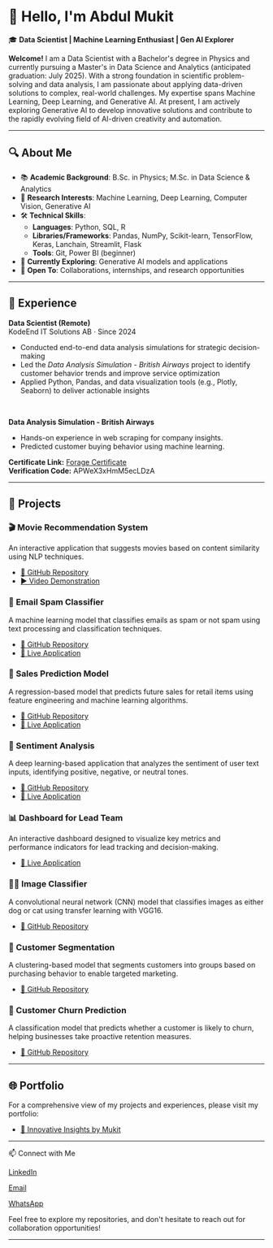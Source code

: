 # 👋 Hello, I'm Abdul Mukit

🎓 **Data Scientist | Machine Learning Enthusiast | Gen AI Explorer**

**Welcome!**
I am a Data Scientist with a Bachelor's degree in Physics and currently pursuing a Master's in Data Science and Analytics (anticipated graduation: July 2025). With a strong foundation in scientific problem-solving and data analysis, I am passionate about applying data-driven solutions to complex, real-world challenges. My expertise spans Machine Learning, Deep Learning, and Generative AI. At present, I am actively exploring Generative AI to develop innovative solutions and contribute to the rapidly evolving field of AI-driven creativity and automation.



---

## 🔍 About Me

- 📚 **Academic Background**: B.Sc. in Physics; M.Sc. in Data Science & Analytics
- 🧠 **Research Interests**: Machine Learning, Deep Learning, Computer Vision, Generative AI
- 🛠️ **Technical Skills**:
  - **Languages**: Python, SQL, R
  - **Libraries/Frameworks**: Pandas, NumPy, Scikit-learn, TensorFlow, Keras, Lanchain, Streamlit, Flask
  - **Tools**: Git, Power BI (beginner)
- 🌱 **Currently Exploring**: Generative AI models and applications
- 🤝 **Open To**: Collaborations, internships, and research opportunities

---

## 💼 Experience

**Data Scientist (Remote)**  
KodeEnd IT Solutions AB · Since 2024  

- Conducted end-to-end data analysis simulations for strategic decision-making  
- Led the *Data Analysis Simulation - British Airways* project to identify customer behavior trends and improve service optimization  
- Applied Python, Pandas, and data visualization tools (e.g., Plotly, Seaborn) to deliver actionable insights
  
<br>

**Data Analysis Simulation - British Airways**  
- Hands-on experience in web scraping for company insights.  
- Predicted customer buying behavior using machine learning.  

**Certificate Link:** [Forage Certificate](link_here)  
**Verification Code:** APWeX3xHmM5ecLDzA

---


## 🚀 Projects

### 🎬 Movie Recommendation System
An interactive application that suggests movies based on content similarity using NLP techniques.
- [🔗 GitHub Repository](https://github.com/mukit-ds/MovieRecommendedSystem)
- [▶️ Video Demonstration](https://www.linkedin.com/posts/abdulmukitds_machinelearning-datascience-recommendationsystem-activity-7214523660957622272-NpJA/?utm_source=share&utm_medium=member_desktop)
### 📧 Email Spam Classifier
A machine learning model that classifies emails as spam or not spam using text processing and classification techniques.
- [🔗 GitHub Repository](https://github.com/mukit-ds/EmailSpamClassifier)
- [🔴 Live Application](https://emailspamclassifier-fx2ax7w2we4gb7qm74iwkb.streamlit.app/)

### 🛒 Sales Prediction Model
A regression-based model that predicts future sales for retail items using feature engineering and machine learning algorithms.
- [🔗 GitHub Repository](https://github.com/mukit-ds/SalesPrediction)
- [🔴 Live Application](https://salesprediction-e6mhgr8mrh64v3g6kbx8ki.streamlit.app/)

### 💬 Sentiment Analysis
A deep learning-based application that analyzes the sentiment of user text inputs, identifying positive, negative, or neutral tones.
- [🔗 GitHub Repository](https://github.com/mukit-ds/SentimentAnalysis)
- [🔴 Live Application](https://sentimentanalysis-6ne7g5gzk8cxvkb5rduv2u.streamlit.app/)


### 📊 Dashboard for Lead Team
An interactive dashboard designed to visualize key metrics and performance indicators for lead tracking and decision-making.
- [🔴 Live Application](https://dashboard-rgscul3qstrwewdpyufmpm.streamlit.app/)

### 🐶🐱 Image Classifier
A convolutional neural network (CNN) model that classifies images as either dog or cat using transfer learning with VGG16.
- [🔗 GitHub Repository](https://github.com/mukit-ds/DogVsCatClassifier)
### 👥 Customer Segmentation
A clustering-based model that segments customers into groups based on purchasing behavior to enable targeted marketing.
- [🔗 GitHub Repository](https://github.com/mukit-ds/CustomerSegmentation)

### 🔄 Customer Churn Prediction
A classification model that predicts whether a customer is likely to churn, helping businesses take proactive retention measures.
- [🔗 GitHub Repository](https://github.com/mukit-ds/CustomerCurnPrediction)


---

## 🌐 Portfolio

For a comprehensive view of my projects and experiences, please visit my portfolio:
- [🔗 Innovative Insights by Mukit](https://innovative-insights-by-mukit.my.canva.site/ds)

---

📫 Connect with Me

[LinkedIn](https://www.linkedin.com/in/abdul-mukit-1bbb72218)

[Email](https://ab.mukit.ds@gmail.com)

[WhatsApp](https://wa.me/8801746393598)



Feel free to explore my repositories, and don't hesitate to reach out for collaboration opportunities!

---
